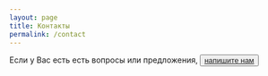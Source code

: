```yaml
---
layout: page
title: Контакты
permalink: /contact
---
```


Если у Вас есть есть вопросы или предложения, 
<button class="favorite styled"
        type="button"><a href="mailto:bolzman-clubGAVyandexDDOTru" onclick="this.href=this.href
              .replace(/GAV/,'@')
              .replace(/DDOT/,'.')">напишите нам</a></button>